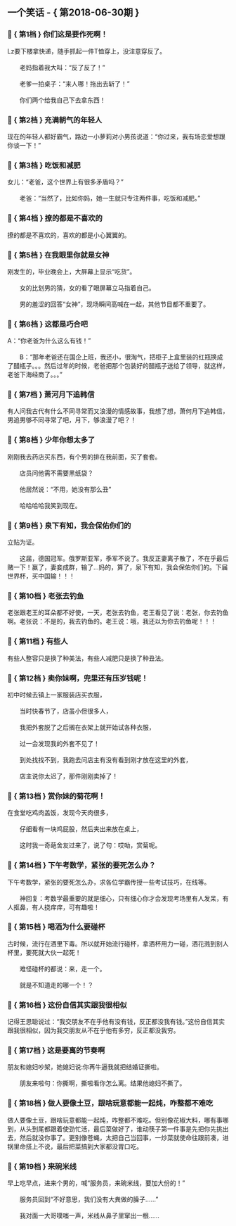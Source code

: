## 一个笑话 - { 第2018-06-30期 }
</hr>

### :jack_o_lantern: { 第1档 } 你们这是要作死啊！
Lz要下楼拿快递，随手抓起一件T恤穿上，没注意穿反了。<br/><br/>　　老妈指着我大叫：“反了反了！”<br/><br/>　　老爹一拍桌子：“来人哪！拖出去斩了！”<br/><br/>　　你们两个给我自己下去拿东西！


### :jack_o_lantern: { 第2档 } 充满朝气的年轻人
现在的年轻人都好霸气，路边一小萝莉对小男孩说道：“你过来，我有场恋爱想跟你谈一下！”


### :jack_o_lantern: { 第3档 } 吃饭和减肥
女儿：“老爸，这个世界上有很多矛盾吗？”<br/><br/>　　老爸：“当然了，比如你妈，她一生就只专注两件事，吃饭和减肥。”


### :jack_o_lantern: { 第4档 } 撩的都是不喜欢的
撩的都是不喜欢的，喜欢的都是小心翼翼的。


### :jack_o_lantern: { 第5档 } 在我眼里你就是女神
刚发生的，毕业晚会上，大屏幕上显示“吃货”。<br/><br/>　　女的比划男的猜，女的看了眼屏幕立马指着自己。<br/><br/>　　男的羞涩的回答“女神”，现场瞬间高喊在一起，其他节目都不重要了。


### :jack_o_lantern: { 第6档 } 这都是巧合吧
A：“你老爸为什么这么有钱！”<br/><br/>　　B：“那年老爸还在国企上班，我还小，很淘气，把柜子上盒里装的红瓶换成了醋瓶子。。。然后过年的时候，老爸把那个包装好的醋瓶子送给了领导，就这样，老爸下海经商了。。。”


### :jack_o_lantern: { 第7档 } 萧河月下追韩信
有人问我古代有什么不同寻常而又浪漫的情感故事，我想了想，萧何月下追韩信，男追男够不同寻常了吧，月下，够浪漫了吧？！


### :jack_o_lantern: { 第8档 } 少年你想太多了
刚刚我去药店买东西，有个男的排在我前面，买了套套。<br/><br/>　　店员问他需不需要黑纸袋？<br/><br/>　　他居然说：“不用，她没有那么丑”<br/><br/>　　哈哈哈哈我笑到现在。


### :jack_o_lantern: { 第9档 } 泉下有知，我会保佑你们的
立贴为证。<br/><br/>　　这届，德国冠军。俄罗斯亚军，季军不说了。我反正妻离子散了，不在乎最后赌一下！赢了，妻妾成群，输了...妈的，算了，泉下有知，我会保佑你们的。下届世界杯，买中国输！！！


### :jack_o_lantern: { 第10档 } 老张去钓鱼
老张跟老王的耳朵都不好使，一天，老张去钓鱼，老王看见了说：老张，你去钓鱼啊。老张说：不是的，我去钓鱼的。老王说：哦，我还以为你去钓鱼呢！！！


### :jack_o_lantern: { 第11档 } 有些人
有些人整容只是换了种美法，有些人减肥只是换了种丑法。


### :jack_o_lantern: { 第12档 } 卖你妹啊，兜里还有压岁钱呢！
初中时候去镇上一家服装店买衣服，<br/><br/>　　当时快春节了，店虽小但很多人，<br/><br/>　　我把外套脱了之后搁在衣架上就开始试各种衣服，<br/><br/>　　过一会发现我的外套不见了！<br/><br/>　　到处找找不到，我跑去问店主有没有看到刚才放在这里的外套，<br/><br/>　　店主说你太迟了，那件刚刚卖掉了！


### :jack_o_lantern: { 第13档 } 赏你妹的菊花啊！
在食堂吃鸡肉盖饭，发现今天肉很多，<br/><br/>　　仔细看有一块鸡屁股，然后夹出来放在桌上，<br/><br/>　　这时我一奇葩舍友过来了，说了句：哎呦，赏菊呢。


### :jack_o_lantern: { 第14档 } 下午考数学，紧张的要死怎么办？
下午考数学，紧张的要死怎么办，求各位学霸传授一些考试技巧，在线等。<br/><br/>　　神回复：考数学最重要的就是细心，只有细心你才会发现考场里有人发呆，有人抠鼻，有人挠痒痒，可有趣啦！


### :jack_o_lantern: { 第15档 } 喝酒为什么要碰杯
古时候，流行在酒里下毒。所以就开始流行碰杯，拿酒杯用力一碰，酒花溅到别人杯里，要死就大伙一起死！<br/><br/>　　难怪碰杯的都说：来，走一个。<br/><br/>　　就是不知道走的哪一个！？


### :jack_o_lantern: { 第16档 } 这份自信其实跟我很相似
记得王思聪说过：“我交朋友不在乎他有没有钱，反正都没我有钱。”这份自信其实跟我很相似，因为我交朋友从不在乎他有多穷，反正都没我穷。


### :jack_o_lantern: { 第17档 } 这是要离的节奏啊
朋友和媳妇吵架，她媳妇说:你再牛逼我就把结婚证撕啦。<br/><br/>　　朋友来啦句：你撕啊，撕啦看你怎么离。结果他媳妇不撕了。


### :jack_o_lantern: { 第18档 } 做人要像土豆，跟啥玩意都能一起炖，咋整都不难吃
做人要像土豆，跟啥玩意都能一起炖，咋整都不难吃。但别像花椒大料，哪有事哪到，从头到尾都跟着使劲忙活，最后菜做好了，谁动筷子第一件事是先把你先挑出去，然后就没你事了。更别像苍蝇，太把自己当回事，一炒菜就使命往跟前凑，进锅里命搭上不说，最后把菜搞到大家都没胃口吃。


### :jack_o_lantern: { 第19档 } 来碗米线
早上吃早点，进来个男的，喊“服务员，来碗米线，要加大份的！”<br/><br/>　　服务员回到“不好意思，我们没有大粪做的臊子……”<br/><br/>　　我对面一大哥噗嗤一声，米线从鼻子里窜出一根……

